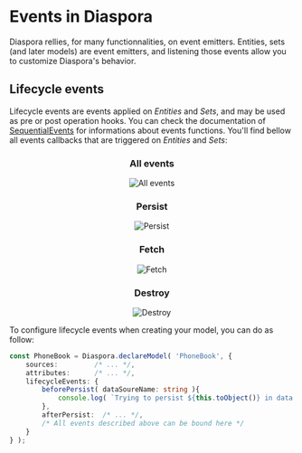 # Events in Diaspora

Diaspora rellies, for many functionnalities, on event emitters. Entities, sets (and later models) are event emitters, and listening those events allow you to customize Diaspora's behavior.

## Lifecycle events

Lifecycle events are events applied on *Entities* and *Sets*, and may be used as pre or post operation hooks. You can check the documentation of [SequentialEvents](https://gerkindev.github.io/SequentialEvent.js/) for informations about events functions. You'll find bellow all events callbacks that are triggered on *Entities* and *Sets*:

<div class="tabs" markdown="1">
<div class="tab" data-ref="all-events" style="text-align:center;" markdown>

### All events

![All events](/assets/content/guides/events-in-diaspora/lifecycle_events_all.svg)

</div>
<div class="tab" data-ref="persist" style="text-align:center;" markdown>

### Persist

![Persist](/assets/content/guides/events-in-diaspora/lifecycle_events_persist.svg)

</div>
<div class="tab" data-ref="fetch" style="text-align:center;" markdown>

### Fetch

![Fetch](/assets/content/guides/events-in-diaspora/lifecycle_events_fetch.svg)

</div>
<div class="tab" data-ref="destroy" style="text-align:center;" markdown>

### Destroy

![Destroy](/assets/content/guides/events-in-diaspora/lifecycle_events_destroy.svg)

</div>
</div>

To configure lifecycle events when creating your model, you can do as follow:

```ts
const PhoneBook = Diaspora.declareModel( 'PhoneBook', {
	sources:         /* ... */,
	attributes:      /* ... */,
	lifecycleEvents: {
		beforePersist( dataSoureName: string ){
			console.log( `Trying to persist ${this.toObject()} in data source ${ dataSoureName }` );
		},
		afterPersist:  /* ... */,
		/* All events described above can be bound here */
	}
} );
```
